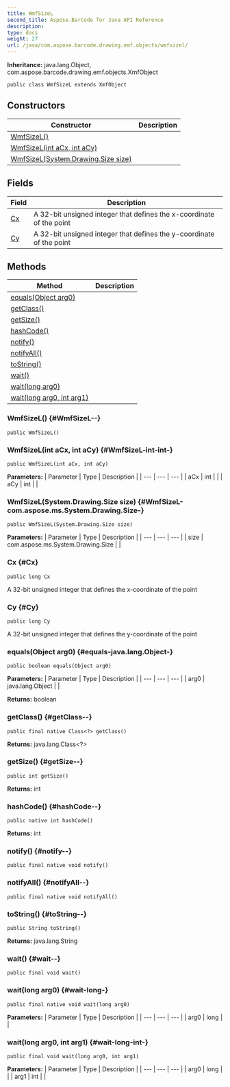 ```yaml
---
title: WmfSizeL
second_title: Aspose.BarCode for Java API Reference
description: 
type: docs
weight: 27
url: /java/com.aspose.barcode.drawing.emf.objects/wmfsizel/
---
```

**Inheritance:**
java.lang.Object, com.aspose.barcode.drawing.emf.objects.XmfObject
```
public class WmfSizeL extends XmfObject
```
## Constructors

| Constructor | Description |
| --- | --- |
| [WmfSizeL()](#WmfSizeL--) |  |
| [WmfSizeL(int aCx, int aCy)](#WmfSizeL-int-int-) |  |
| [WmfSizeL(System.Drawing.Size size)](#WmfSizeL-com.aspose.ms.System.Drawing.Size-) |  |
## Fields

| Field | Description |
| --- | --- |
| [Cx](#Cx) | A 32-bit unsigned integer that defines the x-coordinate of the point |
| [Cy](#Cy) | A 32-bit unsigned integer that defines the y-coordinate of the point |
## Methods

| Method | Description |
| --- | --- |
| [equals(Object arg0)](#equals-java.lang.Object-) |  |
| [getClass()](#getClass--) |  |
| [getSize()](#getSize--) |  |
| [hashCode()](#hashCode--) |  |
| [notify()](#notify--) |  |
| [notifyAll()](#notifyAll--) |  |
| [toString()](#toString--) |  |
| [wait()](#wait--) |  |
| [wait(long arg0)](#wait-long-) |  |
| [wait(long arg0, int arg1)](#wait-long-int-) |  |
### WmfSizeL() {#WmfSizeL--}
```
public WmfSizeL()
```


### WmfSizeL(int aCx, int aCy) {#WmfSizeL-int-int-}
```
public WmfSizeL(int aCx, int aCy)
```


**Parameters:**
| Parameter | Type | Description |
| --- | --- | --- |
| aCx | int |  |
| aCy | int |  |

### WmfSizeL(System.Drawing.Size size) {#WmfSizeL-com.aspose.ms.System.Drawing.Size-}
```
public WmfSizeL(System.Drawing.Size size)
```


**Parameters:**
| Parameter | Type | Description |
| --- | --- | --- |
| size | com.aspose.ms.System.Drawing.Size |  |

### Cx {#Cx}
```
public long Cx
```


A 32-bit unsigned integer that defines the x-coordinate of the point

### Cy {#Cy}
```
public long Cy
```


A 32-bit unsigned integer that defines the y-coordinate of the point

### equals(Object arg0) {#equals-java.lang.Object-}
```
public boolean equals(Object arg0)
```




**Parameters:**
| Parameter | Type | Description |
| --- | --- | --- |
| arg0 | java.lang.Object |  |

**Returns:**
boolean
### getClass() {#getClass--}
```
public final native Class<?> getClass()
```




**Returns:**
java.lang.Class<?>
### getSize() {#getSize--}
```
public int getSize()
```




**Returns:**
int
### hashCode() {#hashCode--}
```
public native int hashCode()
```




**Returns:**
int
### notify() {#notify--}
```
public final native void notify()
```




### notifyAll() {#notifyAll--}
```
public final native void notifyAll()
```




### toString() {#toString--}
```
public String toString()
```




**Returns:**
java.lang.String
### wait() {#wait--}
```
public final void wait()
```




### wait(long arg0) {#wait-long-}
```
public final native void wait(long arg0)
```




**Parameters:**
| Parameter | Type | Description |
| --- | --- | --- |
| arg0 | long |  |

### wait(long arg0, int arg1) {#wait-long-int-}
```
public final void wait(long arg0, int arg1)
```




**Parameters:**
| Parameter | Type | Description |
| --- | --- | --- |
| arg0 | long |  |
| arg1 | int |  |

